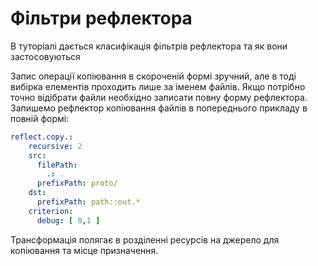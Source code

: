 # Фільтри рефлектора

В туторіалі дається класифікація фільтрів рефлектора та як вони застосовуються

Запис операції копіювання в скороченій формі зручний, але в тоді вибірка елементів проходить лише за іменем файлів. Якщо потрібно точно відібрати файли необхідно записати повну форму рефлектора.  
Запишемо рефлектор копіювання файлів в попереднього прикладу в повній формі:

```yaml
reflect.copy.:
    recursive: 2
    src:
      filePath:
        .: .
      prefixPath: proto/
    dst:
      prefixPath: path::out.*
    criterion:
      debug: [ 0,1 ]

```

Трансформація полягає в розділенні ресурсів на джерело для копіювання та місце призначення.